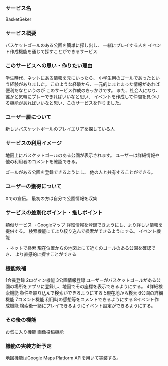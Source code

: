 ### サービス名

BasketSeker

### サービス概要

バスケットゴールのある公園を簡単に探し出し、
一緒にプレイする人を
イベント作成機能を通じて探すことができるサービス

### このサービスへの思い・作りたい理由

学生時代、ネットにある情報を元にいったら、
小学生用のゴールであったという経験がありました。
このような経験から、一元的にまとまった情報があれば便利だなというのが
このサービス作成のきっかけです。
また、社会人になり、誰かと気軽にプレーできればいいなと思い、
イベントを作成して仲間を見つける機能があればいいなと思い、このサービスを作りました。


### ユーザー層について
新しいバスケットボールのプレイエリアを探している人


### サービスの利用イメージ

地図上にバスケットゴールのある公園が表示されます。
ユーザーは詳細情報や他の利用者のコメントを確認できる。

ゴールがある公園を登録できるようにし、
他の人と共有することができる。

### ユーザーの獲得について
Xでの宣伝。
最初の方は自分で公園情報を収集

### サービスの差別化ポイント・推しポイント

類似サービス
・Googleマップ
詳細情報を登録できようにし、より詳しい情報を提供する。
検索機能にてより絞り込んで検索ができるようにする。
イベント機能

・ネットで検索
現在位置からの地図上にて近くのゴールのある公園を確認でき、
より直感的に探すことができる

### 機能候補

1会員登録
2ログイン機能
3公園情報登録
   ユーザーがバスケットゴールがある公園の場所をアプリに登録し、地図でその座標を表示できるようにする。
4詳細検索機能
   条件を絞り込んで検索ができるようにする
5現在地から検索
6公園の詳細機能
7コメント機能
   利用時の感想等をコメントできるようにする
8イベント作成機能
   検索後一緒にプレイできるようにイベント設定ができるようにする。

### その後の機能
お気に入り機能
画像投稿機能

### 機能の実装方針予定
地図機能はGoogle Maps Platform APIを用いて実装する。
